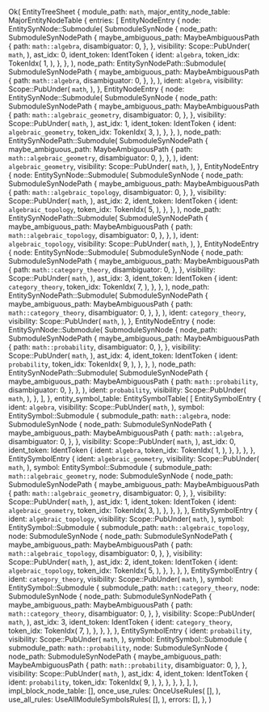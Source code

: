 Ok(
    EntityTreeSheet {
        module_path: `math`,
        major_entity_node_table: MajorEntityNodeTable {
            entries: [
                EntityNodeEntry {
                    node: EntitySynNode::Submodule(
                        SubmoduleSynNode {
                            node_path: SubmoduleSynNodePath {
                                maybe_ambiguous_path: MaybeAmbiguousPath {
                                    path: `math::algebra`,
                                    disambiguator: 0,
                                },
                            },
                            visibility: Scope::PubUnder(
                                `math`,
                            ),
                            ast_idx: 0,
                            ident_token: IdentToken {
                                ident: `algebra`,
                                token_idx: TokenIdx(
                                    1,
                                ),
                            },
                        },
                    ),
                    node_path: EntitySynNodePath::Submodule(
                        SubmoduleSynNodePath {
                            maybe_ambiguous_path: MaybeAmbiguousPath {
                                path: `math::algebra`,
                                disambiguator: 0,
                            },
                        },
                    ),
                    ident: `algebra`,
                    visibility: Scope::PubUnder(
                        `math`,
                    ),
                },
                EntityNodeEntry {
                    node: EntitySynNode::Submodule(
                        SubmoduleSynNode {
                            node_path: SubmoduleSynNodePath {
                                maybe_ambiguous_path: MaybeAmbiguousPath {
                                    path: `math::algebraic_geometry`,
                                    disambiguator: 0,
                                },
                            },
                            visibility: Scope::PubUnder(
                                `math`,
                            ),
                            ast_idx: 1,
                            ident_token: IdentToken {
                                ident: `algebraic_geometry`,
                                token_idx: TokenIdx(
                                    3,
                                ),
                            },
                        },
                    ),
                    node_path: EntitySynNodePath::Submodule(
                        SubmoduleSynNodePath {
                            maybe_ambiguous_path: MaybeAmbiguousPath {
                                path: `math::algebraic_geometry`,
                                disambiguator: 0,
                            },
                        },
                    ),
                    ident: `algebraic_geometry`,
                    visibility: Scope::PubUnder(
                        `math`,
                    ),
                },
                EntityNodeEntry {
                    node: EntitySynNode::Submodule(
                        SubmoduleSynNode {
                            node_path: SubmoduleSynNodePath {
                                maybe_ambiguous_path: MaybeAmbiguousPath {
                                    path: `math::algebraic_topology`,
                                    disambiguator: 0,
                                },
                            },
                            visibility: Scope::PubUnder(
                                `math`,
                            ),
                            ast_idx: 2,
                            ident_token: IdentToken {
                                ident: `algebraic_topology`,
                                token_idx: TokenIdx(
                                    5,
                                ),
                            },
                        },
                    ),
                    node_path: EntitySynNodePath::Submodule(
                        SubmoduleSynNodePath {
                            maybe_ambiguous_path: MaybeAmbiguousPath {
                                path: `math::algebraic_topology`,
                                disambiguator: 0,
                            },
                        },
                    ),
                    ident: `algebraic_topology`,
                    visibility: Scope::PubUnder(
                        `math`,
                    ),
                },
                EntityNodeEntry {
                    node: EntitySynNode::Submodule(
                        SubmoduleSynNode {
                            node_path: SubmoduleSynNodePath {
                                maybe_ambiguous_path: MaybeAmbiguousPath {
                                    path: `math::category_theory`,
                                    disambiguator: 0,
                                },
                            },
                            visibility: Scope::PubUnder(
                                `math`,
                            ),
                            ast_idx: 3,
                            ident_token: IdentToken {
                                ident: `category_theory`,
                                token_idx: TokenIdx(
                                    7,
                                ),
                            },
                        },
                    ),
                    node_path: EntitySynNodePath::Submodule(
                        SubmoduleSynNodePath {
                            maybe_ambiguous_path: MaybeAmbiguousPath {
                                path: `math::category_theory`,
                                disambiguator: 0,
                            },
                        },
                    ),
                    ident: `category_theory`,
                    visibility: Scope::PubUnder(
                        `math`,
                    ),
                },
                EntityNodeEntry {
                    node: EntitySynNode::Submodule(
                        SubmoduleSynNode {
                            node_path: SubmoduleSynNodePath {
                                maybe_ambiguous_path: MaybeAmbiguousPath {
                                    path: `math::probability`,
                                    disambiguator: 0,
                                },
                            },
                            visibility: Scope::PubUnder(
                                `math`,
                            ),
                            ast_idx: 4,
                            ident_token: IdentToken {
                                ident: `probability`,
                                token_idx: TokenIdx(
                                    9,
                                ),
                            },
                        },
                    ),
                    node_path: EntitySynNodePath::Submodule(
                        SubmoduleSynNodePath {
                            maybe_ambiguous_path: MaybeAmbiguousPath {
                                path: `math::probability`,
                                disambiguator: 0,
                            },
                        },
                    ),
                    ident: `probability`,
                    visibility: Scope::PubUnder(
                        `math`,
                    ),
                },
            ],
        },
        entity_symbol_table: EntitySymbolTable(
            [
                EntitySymbolEntry {
                    ident: `algebra`,
                    visibility: Scope::PubUnder(
                        `math`,
                    ),
                    symbol: EntitySymbol::Submodule {
                        submodule_path: `math::algebra`,
                        node: SubmoduleSynNode {
                            node_path: SubmoduleSynNodePath {
                                maybe_ambiguous_path: MaybeAmbiguousPath {
                                    path: `math::algebra`,
                                    disambiguator: 0,
                                },
                            },
                            visibility: Scope::PubUnder(
                                `math`,
                            ),
                            ast_idx: 0,
                            ident_token: IdentToken {
                                ident: `algebra`,
                                token_idx: TokenIdx(
                                    1,
                                ),
                            },
                        },
                    },
                },
                EntitySymbolEntry {
                    ident: `algebraic_geometry`,
                    visibility: Scope::PubUnder(
                        `math`,
                    ),
                    symbol: EntitySymbol::Submodule {
                        submodule_path: `math::algebraic_geometry`,
                        node: SubmoduleSynNode {
                            node_path: SubmoduleSynNodePath {
                                maybe_ambiguous_path: MaybeAmbiguousPath {
                                    path: `math::algebraic_geometry`,
                                    disambiguator: 0,
                                },
                            },
                            visibility: Scope::PubUnder(
                                `math`,
                            ),
                            ast_idx: 1,
                            ident_token: IdentToken {
                                ident: `algebraic_geometry`,
                                token_idx: TokenIdx(
                                    3,
                                ),
                            },
                        },
                    },
                },
                EntitySymbolEntry {
                    ident: `algebraic_topology`,
                    visibility: Scope::PubUnder(
                        `math`,
                    ),
                    symbol: EntitySymbol::Submodule {
                        submodule_path: `math::algebraic_topology`,
                        node: SubmoduleSynNode {
                            node_path: SubmoduleSynNodePath {
                                maybe_ambiguous_path: MaybeAmbiguousPath {
                                    path: `math::algebraic_topology`,
                                    disambiguator: 0,
                                },
                            },
                            visibility: Scope::PubUnder(
                                `math`,
                            ),
                            ast_idx: 2,
                            ident_token: IdentToken {
                                ident: `algebraic_topology`,
                                token_idx: TokenIdx(
                                    5,
                                ),
                            },
                        },
                    },
                },
                EntitySymbolEntry {
                    ident: `category_theory`,
                    visibility: Scope::PubUnder(
                        `math`,
                    ),
                    symbol: EntitySymbol::Submodule {
                        submodule_path: `math::category_theory`,
                        node: SubmoduleSynNode {
                            node_path: SubmoduleSynNodePath {
                                maybe_ambiguous_path: MaybeAmbiguousPath {
                                    path: `math::category_theory`,
                                    disambiguator: 0,
                                },
                            },
                            visibility: Scope::PubUnder(
                                `math`,
                            ),
                            ast_idx: 3,
                            ident_token: IdentToken {
                                ident: `category_theory`,
                                token_idx: TokenIdx(
                                    7,
                                ),
                            },
                        },
                    },
                },
                EntitySymbolEntry {
                    ident: `probability`,
                    visibility: Scope::PubUnder(
                        `math`,
                    ),
                    symbol: EntitySymbol::Submodule {
                        submodule_path: `math::probability`,
                        node: SubmoduleSynNode {
                            node_path: SubmoduleSynNodePath {
                                maybe_ambiguous_path: MaybeAmbiguousPath {
                                    path: `math::probability`,
                                    disambiguator: 0,
                                },
                            },
                            visibility: Scope::PubUnder(
                                `math`,
                            ),
                            ast_idx: 4,
                            ident_token: IdentToken {
                                ident: `probability`,
                                token_idx: TokenIdx(
                                    9,
                                ),
                            },
                        },
                    },
                },
            ],
        ),
        impl_block_node_table: [],
        once_use_rules: OnceUseRules(
            [],
        ),
        use_all_rules: UseAllModuleSymbolsRules(
            [],
        ),
        errors: [],
    },
)